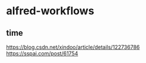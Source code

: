 # alfred-workflows

## time
https://blog.csdn.net/xindoo/article/details/122736786
https://sspai.com/post/61754